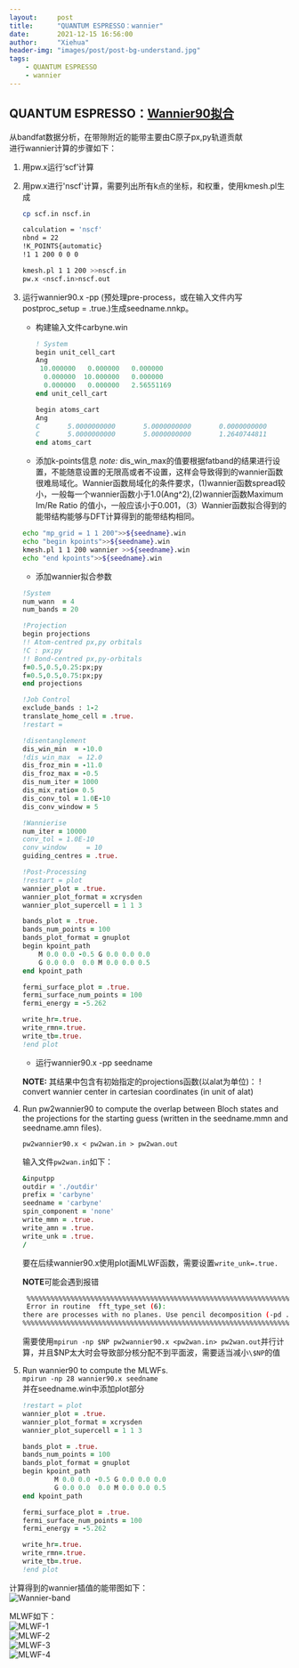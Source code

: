 ```yaml
---
layout:     post
title:      "QUANTUM ESPRESSO：wannier"
date:       2021-12-15 16:56:00
author:     "Xiehua"
header-img: "images/post/post-bg-understand.jpg"
tags:
    - QUANTUM ESPRESSO
    - wannier
---
```


## QUANTUM ESPRESSO：[Wannier90拟合](http://www.wannier.org/)

从bandfat数据分析，在带隙附近的能带主要由C原子px,py轨道贡献  
进行wannier计算的步骤如下：

1. 用pw.x运行‘scf’计算
2. 用pw.x进行'nscf'计算，需要列出所有k点的坐标，和权重，使用kmesh.pl生成

   ```bash
   cp scf.in nscf.in

   calculation = 'nscf'
   nbnd = 22
   !K_POINTS{automatic}
   !1 1 200 0 0 0

   kmesh.pl 1 1 200 >>nscf.in
   pw.x <nscf.in>nscf.out
   ```

3. 运行wannier90.x -pp (预处理pre-process，或在输入文件内写postproc_setup = .true.)生成seedname.nnkp。  
  
    - 构建输入文件carbyne.win  

      ```fortran
      ! System
      begin unit_cell_cart
      Ang
       10.000000   0.000000   0.000000
        0.000000  10.000000   0.000000
        0.000000   0.000000   2.56551169
      end unit_cell_cart
      
      begin atoms_cart
      Ang
      C       5.0000000000       5.0000000000       0.0000000000
      C       5.0000000000       5.0000000000       1.2640744811
      end atoms_cart
      
      ```

    - 添加k-points信息 
    *note:* dis_win_max的值要根据fatband的结果进行设置，不能随意设置的无限高或者不设置，这样会导致得到的wannier函数很难局域化。Wannier函数局域化的条件要求，(1)wannier函数spread较小，一般每一个wannier函数小于1.0(Ang^2),(2)wannier函数Maximum Im/Re Ratio 的值小，一般应该小于0.001，（3）Wannier函数拟合得到的能带结构能够与DFT计算得到的能带结构相同。

     ```bash
     echo "mp_grid = 1 1 200">>${seedname}.win
     echo "begin kpoints">>${seedname}.win
     kmesh.pl 1 1 200 wannier >>${seedname}.win
     echo "end kpoints">>${seedname}.win
     ```

    - 添加wannier拟合参数

    ```fortran
    !System
    num_wann  = 4
    num_bands = 20
    
    !Projection
    begin projections
    !! Atom-centred px,py orbitals
    !C : px;py
    !! Bond-centred px,py-orbitals
    f=0.5,0.5,0.25:px;py
    f=0.5,0.5,0.75:px;py
    end projections
    
    !Job Control
    exclude_bands : 1-2
    translate_home_cell = .true.
    !restart =
    
    !disentanglement
    dis_win_min  = -10.0
    !dis_win_max  = 12.0
    dis_froz_min = -11.0
    dis_froz_max = -0.5
    dis_num_iter = 1000
    dis_mix_ratio= 0.5
    dis_conv_tol = 1.0E-10
    dis_conv_window = 5
    
    !Wannierise
    num_iter = 10000
    conv_tol = 1.0E-10
    conv_window     = 10
    guiding_centres = .true.
    
    !Post-Processing
    !restart = plot
    wannier_plot = .true.
    wannier_plot_format = xcrysden
    wannier_plot_supercell = 1 1 3

    bands_plot = .true.
    bands_num_points = 100
    bands_plot_format = gnuplot
    begin kpoint_path
        M 0.0 0.0 -0.5 G 0.0 0.0 0.0
        G 0.0 0.0  0.0 M 0.0 0.0 0.5
    end kpoint_path

    fermi_surface_plot = .true.
    fermi_surface_num_points = 100
    fermi_energy = -5.262

    write_hr=.true.
    write_rmn=.true.
    write_tb=.true.
    !end plot
    ```

    - 运行wannier90.x -pp seedname

    **NOTE:** 其结果中包含有初始指定的projections函数(以alat为单位)：
    ! convert wannier center in cartesian coordinates (in unit of alat)

4. Run pw2wannier90 to compute the overlap between Bloch states and the projections for the
starting guess (written in the seedname.mmn and seedname.amn files).  

    `pw2wannier90.x < pw2wan.in > pw2wan.out`

    输入文件`pw2wan.in`如下：  

    ```fortran
    &inputpp
    outdir = './outdir'
    prefix = 'carbyne'
    seedname = 'carbyne'
    spin_component = 'none'
    write_mmn = .true.
    write_amn = .true.
    write_unk = .true.
    /
    ```  

    要在后续wannier90.x使用plot画MLWF函数，需要设置`write_unk=.true.`

    **NOTE**可能会遇到报错

    ```bash
     %%%%%%%%%%%%%%%%%%%%%%%%%%%%%%%%%%%%%%%%%%%%%%%%%%%%%%%%%%%%%%%%%%%%%%%%%%%%%%
     Error in routine  fft_type_set (6):
    there are processes with no planes. Use pencil decomposition (-pd .true.)
    %%%%%%%%%%%%%%%%%%%%%%%%%%%%%%%%%%%%%%%%%%%%%%%%%%%%%%%%%%%%%%%%%%%%%%%%%%%%%%
    ```

    需要使用`mpirun -np $NP pw2wannier90.x <pw2wan.in> pw2wan.out`并行计算，并且$NP太大时会导致部分核分配不到平面波，需要适当减小`\$NP`的值


5. Run wannier90 to compute the MLWFs.  
   `mpirun -np 28 wannier90.x seedname`  
   并在seedname.win中添加plot部分  

   ```fortran
   !restart = plot
   wannier_plot = .true.
   wannier_plot_format = xcrysden
   wannier_plot_supercell = 1 1 3
   
   bands_plot = .true.
   bands_num_points = 100
   bands_plot_format = gnuplot
   begin kpoint_path
           M 0.0 0.0 -0.5 G 0.0 0.0 0.0
           G 0.0 0.0  0.0 M 0.0 0.0 0.5
   end kpoint_path
   
   fermi_surface_plot = .true.
   fermi_surface_num_points = 100
   fermi_energy = -5.262
   
   write_hr=.true.
   write_rmn=.true.
   write_tb=.true.
   !end plot

   ```  

计算得到的wannier插值的能带图如下：  
![Wannier-band](https://xh125.github.io/images/post/wannier-band.png)

MLWF如下：  
![MLWF-1](https://xh125.github.io/images/post/carbyne_00001.png)  
![MLWF-2](https://xh125.github.io/images/post/carbyne_00002.png)  
![MLWF-3](https://xh125.github.io/images/post/carbyne_00003.png)  
![MLWF-4](https://xh125.github.io/images/post/carbyne_00004.png)  
